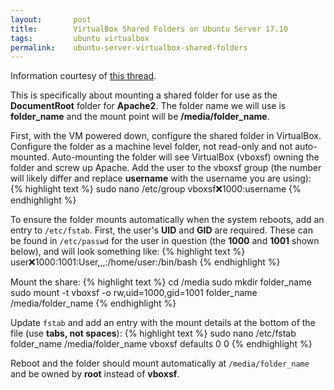 ```yaml
---
layout:       post
title:        VirtualBox Shared Folders on Ubuntu Server 17.10
tags:         ubuntu virtualbox
permalink:    ubuntu-server-virtualbox-shared-folders
---
```


Information courtesy of [this thread](https://forums.virtualbox.org/viewtopic.php?f=3&t=38891).

This is specifically about mounting a shared folder for use as the **DocumentRoot** folder for **Apache2**. The folder name we will use is **folder_name** and the mount point will be **/media/folder_name**.

First, with the VM powered down, configure the shared folder in VirtualBox. Configure the folder as a machine level folder, not read-only and not auto-mounted. Auto-mounting the folder will see VirtualBox (vboxsf) owning the folder and screw up Apache. Add the user to the vboxsf group (the number will likely differ and replace **username** with the username you are using):
{% highlight text %}
sudo nano /etc/group
vboxsf:x:1000:username
{% endhighlight %}

To ensure the folder mounts automatically when the system reboots, add an entry to `/etc/fstab`. First, the user's **UID** and **GID** are required. These can be found in `/etc/passwd` for the user in question (the **1000** and **1001** shown below), and will look something like:
{% highlight text %}
user:x:1000:1001:User,,,:/home/user:/bin/bash
{% endhighlight %}

Mount the share:
{% highlight text %}
cd /media
sudo mkdir folder_name
sudo mount -t vboxsf -o rw,uid=1000,gid=1001 folder_name /media/folder_name
{% endhighlight %}

Update `fstab` and add an entry with the mount details at the bottom of the file (use **tabs, not spaces**):
{% highlight text %}
sudo nano /etc/fstab
folder_name	/media/folder_name	vboxsf	defaults	  0	0
{% endhighlight %}

Reboot and the folder should mount automatically at `/media/folder_name` and be owned by **root** instead of **vboxsf**.





